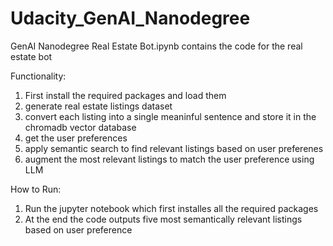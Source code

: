 # Udacity_GenAI_Nanodegree

GenAI Nanodegree Real Estate Bot.ipynb contains the code for the real estate bot

Functionality:
  1. First install the required packages and load them
  2. generate real estate listings dataset
  3. convert each listing into a single meaninful sentence and store it in the chromadb vector database
  4. get the user preferences
  5. apply semantic search to find relevant listings based on user preferenes
  6. augment the most relevant listings to match the user preference using LLM

How to Run:
  1. Run the jupyter notebook which first installes all the required packages
  2. At the end the code outputs five most semantically relevant listings based on user preference 
